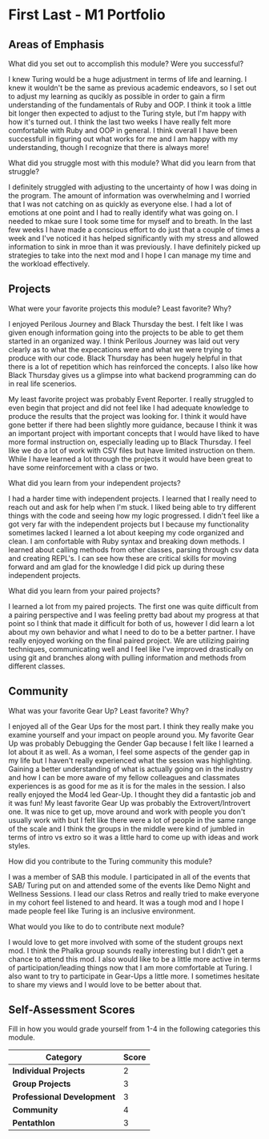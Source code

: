 # First Last - M1 Portfolio

## Areas of Emphasis

What did you set out to accomplish this module? Were you successful?

I knew Turing would be a huge adjustment in terms of life and learning. I knew it wouldn't be the same as previous academic endeavors, so I set out to adjust my learning as qucikly as possible in order to gain a firm understanding of the fundamentals of Ruby and OOP. I think it took a little bit longer then expected to adjust to the Turing style, but I'm happy with how it's turned out. I think the last two weeks I have really felt more comfortable with Ruby and OOP in general. I think overall I have been successfull in figuring out what works for me and I am happy with my understanding, though I recognize that there is always more! 

What did you struggle most with this module? What did you learn from that struggle?

I definitely struggled with adjusting to the uncertainty of how I was doing in the program. The amount of information was overwhelming and I worried that I was not catching on as quickly as everyone else. I had a lot of emotions at one point and I had to really identify what was going on. I needed to mkae sure I took some time for myself and to breath. In the last few weeks I have made a conscious effort to do just that a couple of times a week and I've noticed it has helped significantly with my stress and allowed information to sink in mroe than it was previously. I have definitely picked up strategies to take into the next mod and I hope I can manage my time and the workload effectively. 

## Projects

What were your favorite projects this module? Least favorite? Why?

I enjoyed Perilous Journey and Black Thursday the best. I felt like I was given enough information going into the projects to be able to get them started in an organized way. I think Perilous Journey was laid out very clearly as to what the expecations were and what we were trying to produce with our code. Black Thursday has been hugely helpful in that there is a lot of repetition which has reinforced the concepts. I also like how Black Thursday gives us a glimpse into what backend programming can do in real life scenerios. 

My least favorite project was probably Event Reporter. I really struggled to even begin that project and did not feel like I had adequate knowledge to produce the results that the project was looking for. I think it would have gone better if there had been slightly more guidance, because I think it was an important project with important concepts that I would have liked to have more formal instruction on,  especially leading up to Black Thursday. I feel like we do a lot of work with CSV files but have limited instruction on them. While I have learned a lot through the projects it would have been great to have some reinforcement with a class or two. 

What did you learn from your independent projects?

I had a harder time with independent projects. I learned that I really need to reach out and ask for help when I'm stuck. I liked being able to try different things with the code and seeing how my logic progressed. I didn't feel like a got very far with the independent projects but I because my functionality sometimes lacked I learned a lot about keeping my code organized and clean. I am confortable with Ruby syntax and breaking down methods. I learned about calling methods from other classes, parsing through csv data and creating REPL's. I can see how these are critical skills for moving forward and am glad for the knowledge I did pick up during these independent projects. 

What did you learn from your paired projects?

I learned a lot from my paired projects. The first one was quite difficult from a pairing perspective and I was feeling pretty bad about my progress at that point so I think that made it difficult for both of us, however I did learn a lot about my own behavior and what I need to do to be a better partner. I have really enjoyed working on the final paired project. We are utilizing pairing techniques, communicating well and I feel like I've improved drastically on using git and branches along with pulling information and methods from different classes. 

## Community

What was your favorite Gear Up? Least favorite? Why?

I enjoyed all of the Gear Ups for the most part. I think they really make you examine yourself and your impact on people around you. My favorite Gear Up was probably Debugging the Gender Gap because I felt like I learned a lot about it as well. As a woman, I feel some aspects of the gender gap in my life but I haven't really experienced what the session was highlighting. Gaining a better understanding of what is actually going on in the industry and how I can be more aware of my fellow colleagues and classmates experiences is as good for me as it is for the males in the session. I also really enjoyed the Mod4 led Gear-Up. I thought they did a fantastic job and it was fun! My least favorite Gear Up was probably the Extrovert/Introvert one. It was nice to get up, move around and work with people you don't usually work with but I felt like there were a lot of people in the same range of the scale and I think the groups in the middle were kind of jumbled in terms of intro vs extro so it was a little hard to come up with ideas and work styles.  

How did you contribute to the Turing community this module?

I was a member of SAB this module. I participated in all of the events that SAB/ Turing put on and attended some of the events like Demo Night and Wellness Sessions. I lead our class Retros and really tried to make everyone in my cohort feel listened to and heard. It was a tough mod and I hope I made people feel like Turing is an inclusive environment. 

What would you like to do to contribute next module?

I would love to get more involved with some of the student groups next mod. I think the Phalka group sounds really interesting but I didn't get a chance to attend this mod. I also would like to be a little more active in terms of participation/leading things now that I am more comfortable at Turing. I also want to try to participate in Gear-Ups a little more. I sometimes hesitate to share my views and I would love to be better about that. 

## Self-Assessment Scores

Fill in how you would grade yourself from 1-4 in the following categories this module.

| Category                     | Score |
| -----------------------------| ----- |
| **Individual Projects**      |   2   |
| **Group Projects**           |   3   |
| **Professional Development** |   3   |
| **Community**                |   4   |
| **Pentathlon**               |   3   |
